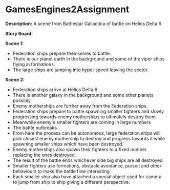 # GamesEngines2Assignment

**Description:**
	A scene from Battlestar Gallactica of battle on Helios Delta 6
	
**Story Board:**

**Scene 1:**
* Federation ships prepare themselves to battle.
* There is our planet earth in the background and some of the viper ships flying in formations.
* The large ships are jumping into hyper speed leaving the sector.

**Scene 2:**	
* Federation ships arrive at Helios Delta 6.
* There is another galaxy in the background and some other planets possibly.
* Enemy motherships are further away from the Federation ships.
* Federation ships prepare to battle spawning smaller fighters and slowly progressing towards enemy motherships to ultimately destroy them.
* Meanwhile enemy's smaller fighters are coming in large numbers
* The battle outbreaks.
* From here the process can be autonomous, large federation ships will pick closest enemy mothership to destroy and progress towards it while spawning smaller ships which have been destroyed.
* Enemy motherships also spawn their fighters to a fixed number replacing the ones destroyed.
* The result of the battle ends whichever side big ships are all destroyed.
* Smaller fighters use formations, obstacle avoidance, pursuit and other behaviours to make the battle flow interesting
* Each smaller ship also have attached a special object used for camera to jump from ship to ship giving a different perspective.

